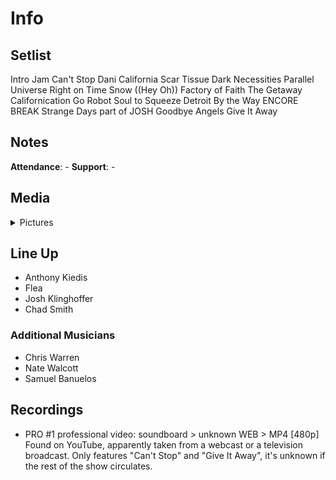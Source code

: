 # Info

## Setlist

Intro Jam
Can't Stop
Dani California
Scar Tissue
Dark Necessities
Parallel Universe
Right on Time
Snow ((Hey Oh))
Factory of Faith
The Getaway
Californication
Go Robot
Soul to Squeeze
Detroit
By the Way
ENCORE BREAK
Strange Days part of JOSH
Goodbye Angels
Give It Away

## Notes

**Attendance**: -
**Support**: -

## Media 

<details>
  <summary>Pictures</summary>
  <!--<img alt="Setlist" title="Setlist" src="_.jpg" height="200" />
  <img alt="Clipping" title="Clipping" src="_.jpg" height="200" />
  <img alt="Flyer" title="Flyer" src="_.jpg" height="200" />-->
</details>

## Line Up

* Anthony Kiedis
* Flea
* Josh Klinghoffer
* Chad Smith

### Additional Musicians

* Chris Warren  
* Nate Walcott  
* Samuel Banuelos

## Recordings

* PRO #1 professional video: soundboard > unknown WEB > MP4 [480p] Found on YouTube, apparently taken from a webcast or a television broadcast. Only features "Can't Stop" and "Give It Away", it's unknown if the rest of the show circulates.
